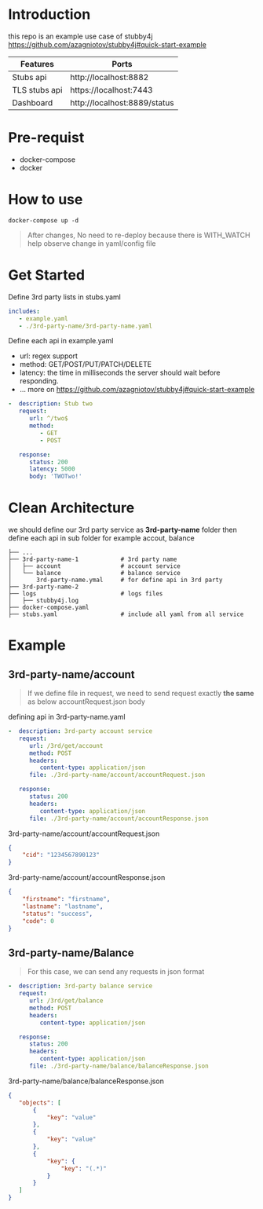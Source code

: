 # Introduction
this repo is an example use case of stubby4j
https://github.com/azagniotov/stubby4j#quick-start-example


Features  | Ports
------------- | -------------
Stubs api  | http://localhost:8882
TLS stubs api  | https://localhost:7443
Dashboard   |   http://localhost:8889/status 

# Pre-requist
- docker-compose
- docker

# How to use
```shell
docker-compose up -d
```
>After changes, No need to re-deploy because there is WITH_WATCH help observe change in yaml/config file

# Get Started

Define 3rd party lists in stubs.yaml

```yaml
includes:
   - example.yaml 
   - ./3rd-party-name/3rd-party-name.yaml 
```
Define each api in example.yaml
- url: regex support
- method: GET/POST/PUT/PATCH/DELETE
- latency: the time in milliseconds the server should wait before responding.
- ... more on https://github.com/azagniotov/stubby4j#quick-start-example
```yaml
-  description: Stub two
   request:
      url: ^/two$
      method: 
         - GET
         - POST

   response:
      status: 200
      latency: 5000
      body: 'TWOTwo!'
```


# Clean Architecture
we should define our 3rd party service as <b>3rd-party-name</b> folder 
then define each api in sub folder for example accout, balance

```
├── ...
├── 3rd-party-name-1            # 3rd party name 
│   ├── account                 # account service 
│   └── balance                 # balance service 
│       3rd-party-name.ymal     # for define api in 3rd party 
├── 3rd-party-name-2
├── logs                        # logs files
│   ├── stubby4j.log
├── docker-compose.yaml         
├── stubs.yaml                  # include all yaml from all service
```

# Example

## 3rd-party-name/account
> If we define file in request, we need to send request exactly **the same** as below accountRequest.json body

defining api in 3rd-party-name.yaml
```yaml
-  description: 3rd-party account service
   request:
      url: /3rd/get/account
      method: POST
      headers:
         content-type: application/json
      file: ./3rd-party-name/account/accountRequest.json

   response:
      status: 200
      headers:
         content-type: application/json
      file: ./3rd-party-name/account/accountResponse.json
```

3rd-party-name/account/accountRequest.json
```json
{
    "cid": "1234567890123"
}
```

3rd-party-name/account/accountResponse.json
```json
{
    "firstname": "firstname",
    "lastname": "lastname",
    "status": "success",
    "code": 0
}
```

## 3rd-party-name/Balance
> For this case, we can send any requests in json format
```yaml
-  description: 3rd-party balance service
   request:
      url: /3rd/get/balance
      method: POST
      headers:
         content-type: application/json

   response:
      status: 200
      headers:
         content-type: application/json
      file: ./3rd-party-name/balance/balanceResponse.json
```
3rd-party-name/balance/balanceResponse.json
```json
{
   "objects": [
       {
           "key": "value"
       },
       {
           "key": "value"
       },
       {
           "key": {
               "key": "(.*)"
           }
       }
   ]
}
```